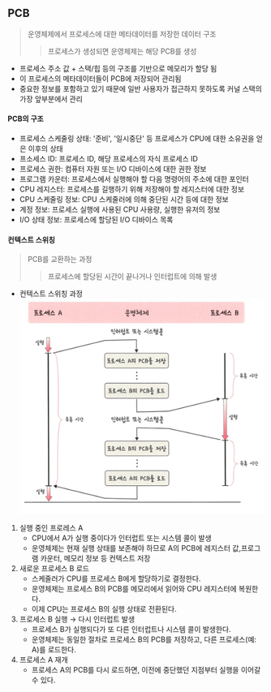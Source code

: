 ## PCB
> 운영체제에서 프로세스에 대한 메타데이터를 저장한 데이터 구조
> > 프로세스가 생성되면 운영체제는 해당 PCB를 생성
- 프로세스 주소 값 + 스택/힙 등의 구조를 기반으로 메모리가 할당 됨
- 이 프로세스의 메타데이터들이 PCB에 저장되어 관리됨
- 중요한 정보를 포함하고 있기 때문에 일반 사용자가 접근하지 못하도록 커널 스택의 가장 앞부분에서 관리


#### PCB의 구조
- 프로세스 스케줄링 상태: '준비', '일시중단' 등 프로세스가 CPU에 대한 소유권을 얻은 이후의 상태
- 프소세스 ID: 프로세스 ID, 해당 프로세스의 자식 프로세스 ID
- 프로세스 권한: 컴퓨터 자원 또는 I/O 디바이스에 대한 권한 정보
- 프로그램 카운터: 프로세스에서 실행해야 할 다음 명령어의 주소에 대한 포인터
- CPU 레지스터: 프로세스를 길행하기 위해 저장해야 할 레지스터에 대한 정보
- CPU 스케줄링 정보: CPU 스케줄러에 의해 중단된 시간 등에 대한 정보
- 계정 정보: 프로세스 실행에 사용된 CPU 사용량, 실행한 유저의 정보
- I/O 상태 정보: 프로세스에 할당된 I/O 디바이스 목록

#### 컨텍스트 스위칭
> PCB를 교환하는 과정
> > 프로세스에 할당된 시간이 끝나거나 인터럽트에 의해 발생
- 컨텍스트 스위칭 과정
![img_4.png](img/img_4.png)
1. 실행 중인 프로레스 A
   - CPU에서 A가 실행 중이다가 인터럽트 또는 시스템 콜이 발생
   - 운영체제는 현재 실행 상태를 보존해야 하므로 A의 PCB에 레지스터 값,프로그램 카운터, 메모리 정보 등 컨텍스트 저장
2. 새로운 프로세스 B 로드
   - 스케줄러가 CPU를 프로세스 B에게 할당하기로 결정한다.
   - 운영체제는 프로세스 B의 PCB를 메모리에서 읽어와 CPU 레지스터에 복원한다.
   - 이제 CPU는 프로세스 B의 실행 상태로 전환된다.
3. 프로세스 B 실행 → 다시 인터럽트 발생
   - 프로세스 B가 실행되다가 또 다른 인터럽트나 시스템 콜이 발생한다.
   - 운영체제는 동일한 절차로 프로세스 B의 PCB를 저장하고, 다른 프로세스(예: A)를 로드한다.
4. 프로세스 A 재개
   - 프로세스 A의 PCB를 다시 로드하면, 이전에 중단했던 지점부터 실행을 이어갈 수 있다.

